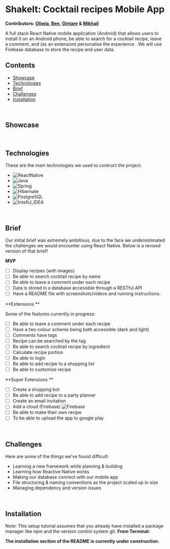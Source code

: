 # ShakeIt: Cocktail recipes Mobile App
<b> Contributors: [Oliwia](https://github.com/Olive-kaa), [Ben](https://github.com/bsmith), 
[Gintare](https://github.com/GINTARE07) & [Mikhail](https://github.com/MikhailGorbunov) </b>



A full stack React Native mobile application (Android) that allows users to install it on an Android phone, be able to search for a cocktail recipe, leave a comment, and (as an extension) personalise the experience . We will use Firebase database to store the recipe and user data.

<!-- restaurant bookings through their unique profile. They can browse restaurant availability, create/review/delete bookings, as well as adding restaurants to their favourites. The backend is built in Java with Spring. -->

<!-- 🚧 <b> NB: This is app has reached its MVP, but is still under construction</b> 🚧 -->


## Contents 

* [Showcase](#showcase)
* [Technologies](#technologies)
* [Brief](#brief)
* [Challenges](#challenges)
* [Installation](#installation)

<br>


## Showcase

<br>


## Technologies

These are the main technologies we used to contruct the project.

* ![ReactNative]
* ![Java]
* ![Spring]
* ![Hibernate]
* ![PostgreSQL]
* ![IntelliJ_IDEA]

<br>


## Brief
Our initial brief was extremely ambitious, due to the face we underestimated the challenges we would encounter using React Native. Below is a revised version of that brief!

**MVP**


- [ ] Display recipes (with images)
- [ ] Be able to search cocktail recipe by name
- [ ] Be able to leave a comment under each recipe 
- [ ] Data is stored in a database accessible through a RESTful API
- [ ] Have a README file with screenshots/videos and running instructions.

<!-- API find or make -->

**Extensions **

Some of the features currently in progress:

- [ ] Be able to leave a comment under each recipe
- [ ] Have a two colour scheme being both accessible (dark and light)
- [ ] Comments have tags 
- [ ] Recipe can be searched by the tag
- [ ] Be able to search cocktail recipe by ingredient
- [ ] Calculate recipe portion 
- [ ] Be able to login 
- [ ] Be able to add recipe to a shopping list
- [ ] Be able to customize recipe

**Super Extensions **
- [ ] Create a shopping bot 
- [ ] Be able to add recipe to a party planner 
- [ ] Create an email invitation
- [ ] Add a cloud (Firebase) ![Firebase]
- [ ] Be able to make their own recipe 
- [ ] To be able to upload the app to google play

<br>

## Challenges

Here are some of the things we've found difficult:

* Learning a new framework while planning & building 
* Learning how Reactive Native works
* Making our database connect with our mobile app
* File structuring & naming conventions as the project scaled up in size
* Managing dependency and version issues


<br>


## Installation

Note: This setup tutorial assumes that you already have installed a package manager like npm and the version control system git.
**From Terminal:**

<b> The installation section of the README is currently under construction. </b>





<!-- MARKDOWN LINKS & IMAGES -->

[ReactNative]:https://img.shields.io/badge/React_Native-20232A?style=for-the-badge&logo=react&logoColor=61DAFB
[Java]:https://img.shields.io/badge/Java-ED8B00?style=for-the-badge&logo=java&logoColor=white
[Spring]:https://img.shields.io/badge/Spring-6DB33F?style=for-the-badge&logo=spring&logoColor=white
[Hibernate]:https://img.shields.io/badge/Hibernate-59666C?style=for-the-badge&logo=Hibernate&logoColor=white
[PostgreSQL]:https://img.shields.io/badge/PostgreSQL-316192?style=for-the-badge&logo=postgresql&logoColor=white
[IntelliJ_IDEA]: https://img.shields.io/badge/IntelliJ_IDEA-000000.svg?style=for-the-badge&logo=intellij-idea&logoColor=white

[Firebase]:https://www.vectorlogo.zone/logos/firebase/firebase-ar21.svg

